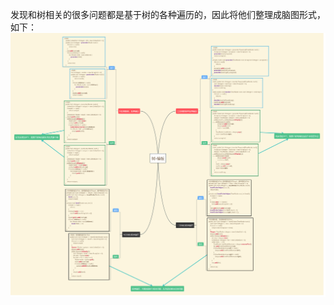 发现和树相关的很多问题都是基于树的各种遍历的，因此将他们整理成脑图形式，如下：
<img src="https://github.com/liuxinrong666/algorithm019/blob/Week04/1.png"  />

 
